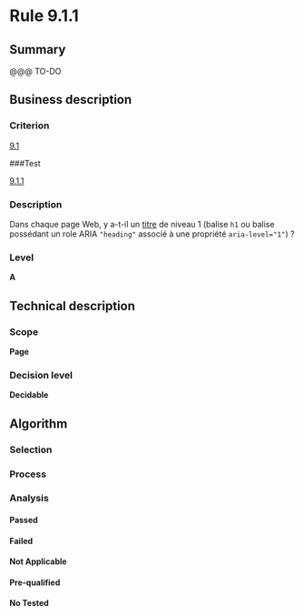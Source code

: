 # Rule 9.1.1

## Summary

@@@ TO-DO

## Business description

### Criterion

[9.1](http://references.modernisation.gouv.fr/sites/default/files/RGAA3_RC2-1/referentiel_technique.htm#crit-9-1)

###Test

[9.1.1](http://references.modernisation.gouv.fr/sites/default/files/RGAA3_RC2-1/referentiel_technique.htm#test-9-1-1)

### Description

Dans chaque page Web, y a-t-il un <a href="http://references.modernisation.gouv.fr/sites/default/files/RGAA3_RC2-1/glossaire.htm#mTitre">titre</a> de niveau 1 (balise `h1` ou balise poss&eacute;dant un role ARIA `"heading"` associ&eacute; &agrave; une propri&eacute;t&eacute; `aria-level="1"`) ?

### Level

**A**

## Technical description

### Scope

**Page**

### Decision level

**Decidable**

## Algorithm

### Selection

### Process

### Analysis

#### Passed

#### Failed

#### Not Applicable

#### Pre-qualified

#### No Tested 






